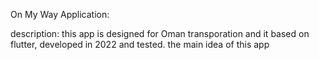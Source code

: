 On My Way Application:


description: this app is designed for Oman transporation and it based on flutter, developed in 2022 and tested.
the main idea of this app 
